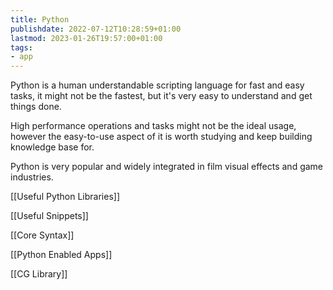 ```yaml
---
title: Python
publishdate: 2022-07-12T10:28:59+01:00
lastmod: 2023-01-26T19:57:00+01:00
tags: 
- app
---
```








Python is a human understandable scripting language for fast and easy tasks, it might not be the fastest, but it's very easy to understand and get things done.



High performance operations and tasks might not be the ideal usage, however the easy-to-use aspect of it is worth studying and keep building knowledge base for.



Python is very popular and widely integrated in film visual effects and game industries.



[[Useful Python Libraries]]



[[Useful Snippets]]



[[Core Syntax]]



[[Python Enabled Apps]]



[[CG Library]]



